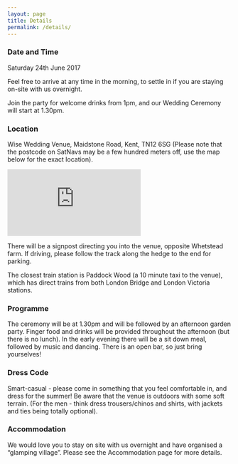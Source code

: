 ```yaml
---
layout: page
title: Details
permalink: /details/
---
```


### Date and Time

Saturday 24th June 2017

Feel free to arrive at any time in the morning, to settle in if you are staying on-site with us overnight.

Join the party for welcome drinks from 1pm, and our Wedding Ceremony will start at 1.30pm.

### Location

Wise Wedding Venue, Maidstone Road, Kent, TN12 6SG (Please note that the postcode on SatNavs may be a few hundred meters off, use the map below for the exact location).

<iframe src="https://www.google.com/maps/embed?pb=!1m18!1m12!1m3!1d2500.7448224551476!2d0.36928131575821327!3d51.18692597958372!2m3!1f0!2f0!3f0!3m2!1i1024!2i768!4f13.1!3m3!1m2!1s0x0%3A0x0!2zNTHCsDExJzEyLjkiTiAwwrAyMicxNy4zIkU!5e0!3m2!1sen!2suk!4v1477152597813" frameborder="0" class="maps-frame" allowfullscreen></iframe>

There will be a signpost directing you into the venue, opposite Whetstead farm. If driving, please follow the track along the hedge to the end for parking.

The closest train station is Paddock Wood (a 10 minute taxi to the venue), which has direct trains from both London Bridge and London Victoria stations.

### Programme

The ceremony will be at 1.30pm and will be followed by an afternoon garden party. Finger food and drinks will be provided throughout the afternoon (but there is no lunch). In the early evening there will be a sit down meal, followed by music and dancing.
There is an open bar, so just bring yourselves!

### Dress Code

Smart-casual - please come in something that you feel comfortable in, and dress for the summer! Be aware that the venue is outdoors with some soft terrain. (For the men - think dress trousers/chinos and shirts, with jackets and ties being totally optional).


### Accommodation

We would love you to stay on site with us overnight and have organised a “glamping village”. Please see the Accommodation page for more details.

<br>
<br>
<br>
<br>
<br>
<br>
<br>

